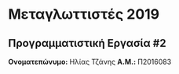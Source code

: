 # Μεταγλωττιστές 2019
## Προγραμματιστική Εργασία #2

**Ονοματεπώνυμο:** Ηλίας Τζάνης
**Α.Μ.:** Π2016083


